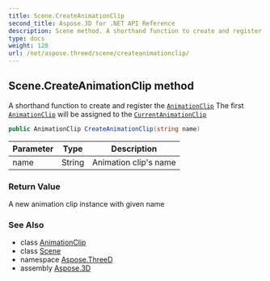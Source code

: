 ```yaml
---
title: Scene.CreateAnimationClip
second_title: Aspose.3D for .NET API Reference
description: Scene method. A shorthand function to create and register the AnimationClip The first AnimationClip will be assigned to the CurrentAnimationClip
type: docs
weight: 120
url: /net/aspose.threed/scene/createanimationclip/
---
```

## Scene.CreateAnimationClip method

A shorthand function to create and register the [`AnimationClip`](../../../aspose.threed.animation/animationclip/) The first [`AnimationClip`](../../../aspose.threed.animation/animationclip/) will be assigned to the [`CurrentAnimationClip`](../currentanimationclip/)

```csharp
public AnimationClip CreateAnimationClip(string name)
```

| Parameter | Type | Description |
| --- | --- | --- |
| name | String | Animation clip's name |

### Return Value

A new animation clip instance with given name

### See Also

* class [AnimationClip](../../../aspose.threed.animation/animationclip/)
* class [Scene](../)
* namespace [Aspose.ThreeD](../../../aspose.threed/)
* assembly [Aspose.3D](../../../)


